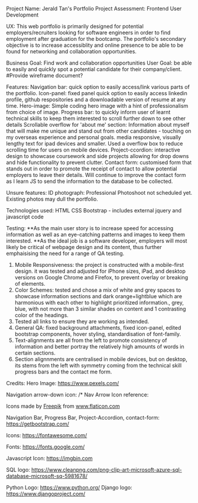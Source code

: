 Project Name: Jerald Tan's Portfolio
Project Assessment: Frontend User Development

UX: 
This web portfolio is primarily designed for potential employers/recruiters looking for software engineers in order to find employment after graduation for the bootcamp. 
The portfolio's secondary objective is to increase accessiblity and online presence to be able to be found for networking and collaboration opportunities. 

Business Goal: Find work and collaboration opportunities
User Goal: be able to easily and quickly spot a potential candidate for their company/client.
#Provide wireframe document?

Features:
Navigation bar: quick option to easily access/link various parts of the portfolio.
Icon-panel: fixed panel quick option to easily access linkedin profile, github respositories and a downloadable version of resume at any time.
Hero-image: Simple coding hero image with a hint of professionalism from choice of image. 
Progress bar: to quickly inform user of learnt technical skills to keep them interested to scroll further down to see other details
Scrollable overflow for 'about me' section: Information about myself that will make me unique and stand out from other candidates - touching on my overseas experience and personal goals. media responsive, visually lengthy text for ipad devices and smaller. Used a overflow box to reduce scrolling time for users on mobile devices. 
Project-ccordion: interactive design to showcase coursework and side projects allowing for drop downs and hide functionality to prevent clutter.
Contact form: customised form that stands out in order to promote the receipt of contact to allow potential employers to leave their details. Will continue to improve the contact form as I learn JS to send the information to the database to be collected.

Unsure features:
ID photograph: Professional Photoshoot not scheduled yet. Existing photos may dull the portfolio.

Technologies used:
HTML
CSS
Bootstrap - includes external jquery and javascript code 

Testing: 
**As the main user story is to increase speed for accessing information as well as an eye-catching patterns and images to keep them interested.
**As the ideal job is a software developer, employers will most likely be critical of webpage design and its content, thus further emphaisising the need for a range of QA testing.
1) Mobile Responsiveness: the project is constructed with a mobile-first design. it was tested and adjusted for iPhone sizes, iPad, and desktop versions on Google Chrome and Firefox, to prevent overlay or breaking of elements. 
2) Color Schemes: tested and chose a mix of white and grey spaces to showcase information sections and dark orange+lightblue which are harmonious with each other to highlight prioritized information., grey, blue, with not more than 3 similar shades on content and 1 contrasting color of the headings. 
3) Tested all links to ensure they are working as intended. 
4) General QA: fixed background attachments, fixed icon-panel, edited bootstrap components, hover styling, standardisation of font-family. 
5) Text-alignments are all from the left to promote consistency of information and better portray the relatively high amounts of words in certain sections.
6) Section alignnments are centralised in mobile devices, but on desktop, its stems from the left with symmetry coming from the technical skill progress bars and the contact me form. 

Credits: 
Hero Image: 
https://www.pexels.com/

Navigation arrow-down icon: 
/* Nav Arrow Icon reference: <div>Icons made by <a href="https://www.flaticon.com/authors/freepik" title="Freepik">Freepik</a> from <a href="https://www.flaticon.com/"             
title="Flaticon">www.flaticon.com</a></div> 

Navigation Bar, Progress Bar, Project-Accordion, contact-form:
https://getbootstrap.com/

Icons: 
https://fontawesome.com/

Fonts:
https://fonts.google.com/

Javascript Icon:
https://imgbin.com

SQL logo:
https://www.cleanpng.com/png-clip-art-microsoft-azure-sql-database-microsoft-sq-5981678/

Python Logo:
https://www.python.org/
Django logo:
https://www.djangoproject.com/